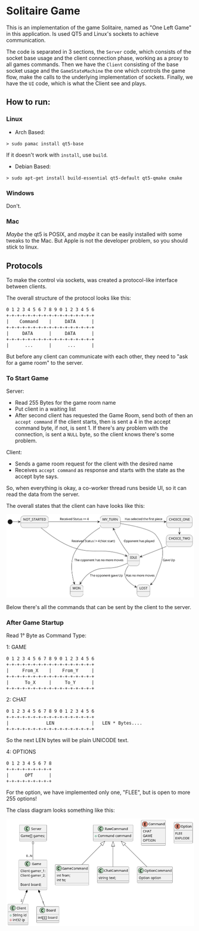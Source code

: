 # Solitaire Game

This is an implementation of the game Solitaire, named as "One Left Game" in this
application. Is used QT5 and Linux's sockets to achieve communication.

The code is separated in 3 sections, the `Server` code, which consists of the socket base usage
and the client connection phase, working as a proxy to all games commands. Then we have the `Client`
consisting of the base socket usage and the `GameStateMachine` the one which controls the
game flow, make the calls to the underlying implementation of sockets. Finally, we have
the `UI` code, which is what the Client see and plays.


## How to run:

### Linux

- Arch Based:

```
> sudo pamac install qt5-base 
```

If it doesn't work with `install`, use `build`.

- Debian Based:
```
> sudo apt-get install build-essential qt5-default qt5-qmake cmake
```

### Windows

Don't.

### Mac

_Maybe_ the qt5 is POSIX, and _maybe_ it can be easily installed with some tweaks to the Mac.
But Apple is not the developer problem, so you should stick to linux.

## Protocols

To make the control via sockets, was created a protocol-like interface between clients.

The overall structure of the protocol looks like this:

```
0 1 2 3 4 5 6 7 8 9 0 1 2 3 4 5 6
+-+-+-+-+-+-+-+-+-+-+-+-+-+-+-+-+
|    Command    |     DATA      |
+-+-+-+-+-+-+-+-+-+-+-+-+-+-+-+-+
|     DATA      |     DATA      |
+-+-+-+-+-+-+-+-+-+-+-+-+-+-+-+-+
|      ...      |      ...      |
```

But before any client can communicate with each other, they need to "ask for a game room"
to the server.

### To Start Game

Server:

- Read 255 Bytes for the game room name
- Put client in a waiting list
- After second client has requested the Game Room, send both of then an `accept command`
  if the client starts, then is sent a 4 in the accept command byte, if not, is sent 1. If there's any
  problem with the connection, is sent a `NULL` byte, so the client knows there's some
  problem.

Client:

- Sends a game room request for the client with the desired name
- Receives `accept command` as response and starts with the state as the accept byte
  says.

So, when everything is okay, a co-worker thread runs beside UI, so it can read the data from the
server.

The overall states that the client can have looks like this:

![StateMachine](./resources/GameStateMachine.png)

Below there's all the commands that can be sent by the client to the server.

### After Game Startup

Read 1° Byte as Command Type:

1: GAME

```
0 1 2 3 4 5 6 7 8 9 0 1 2 3 4 5 6
+-+-+-+-+-+-+-+-+-+-+-+-+-+-+-+-+
|     From_X    |    From_Y     |
+-+-+-+-+-+-+-+-+-+-+-+-+-+-+-+-+
|      To_X     |     To_Y      |
+-+-+-+-+-+-+-+-+-+-+-+-+-+-+-+-+
```

2: CHAT

```
0 1 2 3 4 5 6 7 8 9 0 1 2 3 4 5 6
+-+-+-+-+-+-+-+-+-+-+-+-+-+-+-+-+
|              LEN              |   LEN * Bytes....
+-+-+-+-+-+-+-+-+-+-+-+-+-+-+-+-+
```

So the next LEN bytes will be plain UNICODE text.

4: OPTIONS

```
0 1 2 3 4 5 6 7 8
+-+-+-+-+-+-+-+-+
|      OPT      |
+-+-+-+-+-+-+-+-+
```

For the option, we have implemented only one, "FLEE", but is open to more 255 options!

The class diagram looks something like this:

![ServerAndClient](./resources/ServerAndClientClassDiagram.png)
